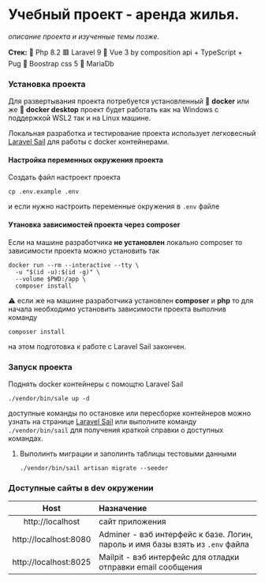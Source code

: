 # Учебный проект - аренда жилья.

_описание проекта и изученные темы позже._

**Стек:**
🐘 Php 8.2
🟥 Laravel 9
🥉 Vue 3 by composition api + TypeScript + Pug
🧶 Boostrap css 5
🦖 MariaDb

### Установка проекта

Для развертывания проекта потребуется установленный
🐳 **docker** или же 🐋 **docker desktop** проект будет работать
как на Windows с поддержкой WSL2 так и на Linux машине.

Локальная разработка и тестирование проекта использует
легковесный [Laravel Sail](https://laravel.com/docs/9.x/sail)
для работы с docker контейнерами.

#### Настройка переменных окружения проекта

Создать файл настроект проекта

```shell
cp .env.example .env
```

и если нужно настроить переменные окружения в `.env` файле

#### Утановка зависимостей проекта через composer

Если на машине разработчика **не установлен** локально composer
то зависимости проекта можно установить так

```shell
docker run --rm --interactive --tty \
  -u "$(id -u):$(id -g)" \
  --volume $PWD:/app \
  composer install
```

⚠ если же на машине разработчика установлен **composer** и **php**
то для начала необходимо установить зависимости
проекта выполнив команду

```shell
composer install
```

на этом подготовка к работе с Laravel Sail закончен.

### Запуск проекта
Поднять docker контейнеры с помощтю Laravel Sail
```shell
./vendor/bin/sale up -d
```
доступные команды по остановке или пересборке контейнеров можно узнать на странице
[Laravel Sail](https://laravel.com/docs/9.x/sail)
или выполните команду `./vendor/bin/sail` для получения краткой справки о доступных командах.

1.  Выполинть миграции и заполинть таблицы тестовыми данными
    ```shell
    ./vendor/bin/sail artisan migrate --seeder
    ```

### Доступные сайты в dev окружении

|         Host          | Назначение                                                                     |
|:---------------------:|:-------------------------------------------------------------------------------|
|   http://localhost    | сайт приложения                                                                |
| http://localhost:8080 | Adminer - вэб интерфейс к базе. Логин, пароль и имя базы взять из `.env` файла |
| http://localhost:8025 | Mailpit - вэб интерфейс для отладки отправки email сообщения                   |

